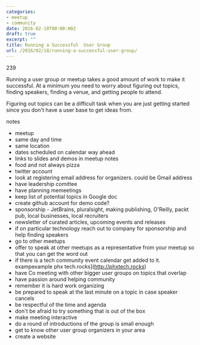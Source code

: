 ```yaml
---
categories:
- meetup
- community
date: 2016-02-18T00:00:00Z
draft: true
excerpt: ""
title: Running a Successful  User Group
url: /2016/02/18/running-a-successful-user-group/
---
```


239

Running a user group or meetup takes a good amount of work to make it successful.   At a minimum you need to worry about figuring out topics, finding speakers, finding a venue, and  getting people to attend.  

Figuring out topics can be a difficult task when you are just getting started since you don't have a user base to get ideas from.     


notes

* meetup 
* same day and time 
* same location 
* dates scheduled on calendar way ahead 
* links to slides and demos in  meetup notes 
* food and not always pizza 
* twitter account 
* look at registering email address for organizers.  could be Gmail address 
* have leadership comittee 
* have planning memeetings
* keep list  of potential  topics in Google doc
* create github account for demo code?
* sponsorship - JetBrains, pluralsight, making publishing, O'Reilly, packt  pub, local businesses, local recruiters 
* newsletter of curated articles, upcoming events and releases 
 * if on particular technology reach out to company for sponsorship and help finding speakers 
 * go to other  meetups
 * offer to speak at other meetups as a representative from your meetup so that you can get the word out 
 * if there is a tech community  event calendar get added to it.  exampexample phx tech.rocks](http://phxtech.rocks)
 * have Co meeting with other bigger user groups on topics that overlap 
 * have passion around helping community   
 * remember it is hard work organizing  
 * be prepared to speak at the last minute on a topic in case speaker cancels 
 *  be respectful of the time and agenda 
 * don't be afraid to try something that is out  of the box 
 * make meeting interactive 
 * do a round of introductions of the group is small enough 
 * get to know other user group organizers in your area 
  * create a website  
  
 